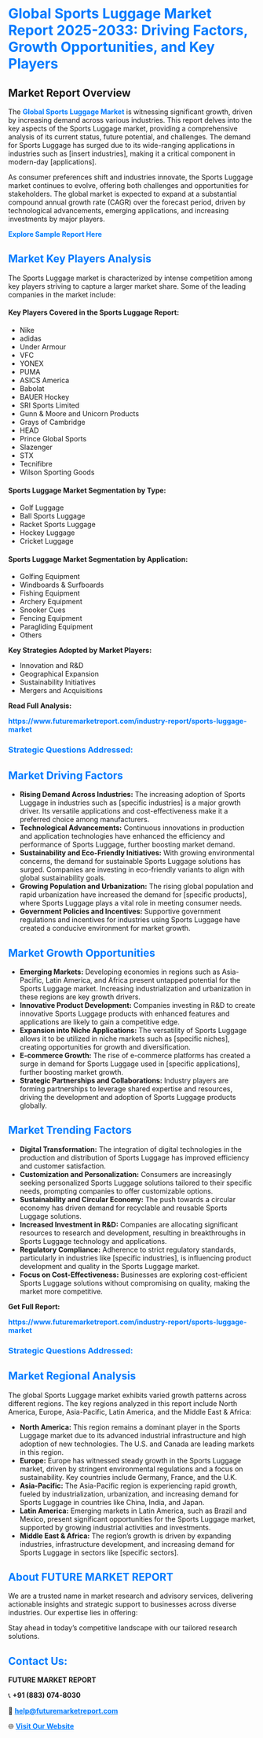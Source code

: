 <h1 style="color: #007BFF;">Global Sports Luggage Market Report 2025-2033: Driving Factors, Growth Opportunities, and Key Players</h1>

<section id="overview">
<h2>Market Report Overview</h2>
<p>The <a href="https://www.futuremarketreport.com/industry-report/sports-luggage-market" style="color: #007BFF; text-decoration: none;"><strong>Global Sports Luggage Market</strong></a> is witnessing significant growth, driven by increasing demand across various industries. This report delves into the key aspects of the Sports Luggage market, providing a comprehensive analysis of its current status, future potential, and challenges. The demand for Sports Luggage has surged due to its wide-ranging applications in industries such as [insert industries], making it a critical component in modern-day [applications].</p>
<p>As consumer preferences shift and industries innovate, the Sports Luggage market continues to evolve, offering both challenges and opportunities for stakeholders. The global market is expected to expand at a substantial compound annual growth rate (CAGR) over the forecast period, driven by technological advancements, emerging applications, and increasing investments by major players.</p>
</section>

<section id="overview">
<p><a href="https://www.futuremarketreport.com/request-sample/reportId=91437" style="color: #007BFF; text-decoration: none;"><strong>Explore Sample Report Here</strong></a></p>
</section>

<section id="key-players">
<h2 style="color: #007BFF;">Market Key Players Analysis</h2>
<p>The Sports Luggage market is characterized by intense competition among key players striving to capture a larger market share. Some of the leading companies in the market include:</p>
<h4>Key Players Covered in the Sports Luggage Report:</h4>
<ul><li>Nike</li><li>adidas</li><li>Under Armour</li><li>VFC</li><li>YONEX</li><li>PUMA</li><li>ASICS America</li><li>Babolat</li><li>BAUER Hockey</li><li>SRI Sports Limited</li><li>Gunn &amp; Moore and Unicorn Products</li><li>Grays of Cambridge</li><li>HEAD</li><li>Prince Global Sports</li><li>Slazenger</li><li>STX</li><li>Tecnifibre</li><li>Wilson Sporting Goods</li></ul>
<h4>Sports Luggage Market Segmentation by Type:</h4>
<ul><li>Golf Luggage</li><li>Ball Sports Luggage</li><li>Racket Sports Luggage</li><li>Hockey Luggage</li><li>Cricket Luggage</li></ul>

<h4>Sports Luggage Market Segmentation by Application:</h4>
<ul><li>Golfing Equipment</li><li>Windboards &amp; Surfboards</li><li>Fishing Equipment</li><li>Archery Equipment</li><li>Snooker Cues</li><li>Fencing Equipment</li><li>Paragliding Equipment</li><li>Others</li></ul>
<p><strong>Key Strategies Adopted by Market Players:</strong></p>
<ul>
<li>Innovation and R&D</li>
<li>Geographical Expansion</li>
<li>Sustainability Initiatives</li>
<li>Mergers and Acquisitions</li>
</ul>
</section>

<section>
<p><strong>Read Full Analysis: </strong></p><a href="https://www.futuremarketreport.com/industry-report/sports-luggage-market" style="color: #007BFF; text-decoration: none;"><strong>https://www.futuremarketreport.com/industry-report/sports-luggage-market</strong></a>
<h3 style="color: #007BFF;">Strategic Questions Addressed:</h3>
</section>

<section id="driving-factors">
<h2 style="color: #007BFF;">Market Driving Factors</h2>
<ul>
<li><strong>Rising Demand Across Industries:</strong> The increasing adoption of Sports Luggage in industries such as [specific industries] is a major growth driver. Its versatile applications and cost-effectiveness make it a preferred choice among manufacturers.</li>
<li><strong>Technological Advancements:</strong> Continuous innovations in production and application technologies have enhanced the efficiency and performance of Sports Luggage, further boosting market demand.</li>
<li><strong>Sustainability and Eco-Friendly Initiatives:</strong> With growing environmental concerns, the demand for sustainable Sports Luggage solutions has surged. Companies are investing in eco-friendly variants to align with global sustainability goals.</li>
<li><strong>Growing Population and Urbanization:</strong> The rising global population and rapid urbanization have increased the demand for [specific products], where Sports Luggage plays a vital role in meeting consumer needs.</li>
<li><strong>Government Policies and Incentives:</strong> Supportive government regulations and incentives for industries using Sports Luggage have created a conducive environment for market growth.</li>
</ul>
</section>

<section id="growth-opportunities">
<h2 style="color: #007BFF;">Market Growth Opportunities</h2>
<ul>
<li><strong>Emerging Markets:</strong> Developing economies in regions such as Asia-Pacific, Latin America, and Africa present untapped potential for the Sports Luggage market. Increasing industrialization and urbanization in these regions are key growth drivers.</li>
<li><strong>Innovative Product Development:</strong> Companies investing in R&D to create innovative Sports Luggage products with enhanced features and applications are likely to gain a competitive edge.</li>
<li><strong>Expansion into Niche Applications:</strong> The versatility of Sports Luggage allows it to be utilized in niche markets such as [specific niches], creating opportunities for growth and diversification.</li>
<li><strong>E-commerce Growth:</strong> The rise of e-commerce platforms has created a surge in demand for Sports Luggage used in [specific applications], further boosting market growth.</li>
<li><strong>Strategic Partnerships and Collaborations:</strong> Industry players are forming partnerships to leverage shared expertise and resources, driving the development and adoption of Sports Luggage products globally.</li>
</ul>
</section>

<section id="trending-factors">
<h2 style="color: #007BFF;">Market Trending Factors</h2>
<ul>
<li><strong>Digital Transformation:</strong> The integration of digital technologies in the production and distribution of Sports Luggage has improved efficiency and customer satisfaction.</li>
<li><strong>Customization and Personalization:</strong> Consumers are increasingly seeking personalized Sports Luggage solutions tailored to their specific needs, prompting companies to offer customizable options.</li>
<li><strong>Sustainability and Circular Economy:</strong> The push towards a circular economy has driven demand for recyclable and reusable Sports Luggage solutions.</li>
<li><strong>Increased Investment in R&D:</strong> Companies are allocating significant resources to research and development, resulting in breakthroughs in Sports Luggage technology and applications.</li>
<li><strong>Regulatory Compliance:</strong> Adherence to strict regulatory standards, particularly in industries like [specific industries], is influencing product development and quality in the Sports Luggage market.</li>
<li><strong>Focus on Cost-Effectiveness:</strong> Businesses are exploring cost-efficient Sports Luggage solutions without compromising on quality, making the market more competitive.</li>
</ul>
</section>

<section>
<p><strong>Get Full Report: </strong></p><a href="https://www.futuremarketreport.com/industry-report/sports-luggage-market" style="color: #007BFF; text-decoration: none;"><strong>https://www.futuremarketreport.com/industry-report/sports-luggage-market</strong></a>
<h3 style="color: #007BFF;">Strategic Questions Addressed:</h3>
</section>


<section id="regional-analysis">
<h2 style="color: #007BFF;">Market Regional Analysis</h2>
<p>The global Sports Luggage market exhibits varied growth patterns across different regions. The key regions analyzed in this report include North America, Europe, Asia-Pacific, Latin America, and the Middle East & Africa:</p>
<ul>
<li><strong>North America:</strong> This region remains a dominant player in the Sports Luggage market due to its advanced industrial infrastructure and high adoption of new technologies. The U.S. and Canada are leading markets in this region.</li>
<li><strong>Europe:</strong> Europe has witnessed steady growth in the Sports Luggage market, driven by stringent environmental regulations and a focus on sustainability. Key countries include Germany, France, and the U.K.</li>
<li><strong>Asia-Pacific:</strong> The Asia-Pacific region is experiencing rapid growth, fueled by industrialization, urbanization, and increasing demand for Sports Luggage in countries like China, India, and Japan.</li>
<li><strong>Latin America:</strong> Emerging markets in Latin America, such as Brazil and Mexico, present significant opportunities for the Sports Luggage market, supported by growing industrial activities and investments.</li>
<li><strong>Middle East & Africa:</strong> The region’s growth is driven by expanding industries, infrastructure development, and increasing demand for Sports Luggage in sectors like [specific sectors].</li>
</ul>
</section>

<footer>
<h2 style="color: #007BFF;">About FUTURE MARKET REPORT</h2>
<p>We are a trusted name in market research and advisory services, delivering actionable insights and strategic support to businesses across diverse industries. Our expertise lies in offering:</p>

<p>Stay ahead in today’s competitive landscape with our tailored research solutions.</p>

<h2 style="color: #007BFF;">Contact Us:</h2>
<p><strong>FUTURE MARKET REPORT</strong></p>
<p>📞 <strong>+91 (883) 074-8030</strong></p>
<p>📧 <strong><a href="mailto:help@futuremarketreport.com" style="color: #007BFF;">help@futuremarketreport.com</a></strong></p>
<p>🌐 <strong><a href="https://www.futuremarketreport.com/" style="color: #007BFF;">Visit Our Website</a></strong></p>
</footer>
